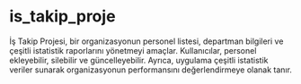 # is_takip_proje
İş Takip Projesi, bir organizasyonun personel listesi, departman bilgileri ve çeşitli istatistik raporlarını yönetmeyi amaçlar. Kullanıcılar, personel ekleyebilir, silebilir ve güncelleyebilir. Ayrıca, uygulama çeşitli istatistik veriler sunarak organizasyonun performansını değerlendirmeye olanak tanır.
